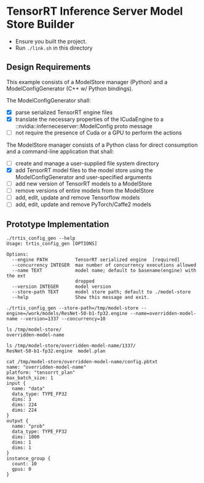 # TensorRT Inference Server Model Store Builder

- Ensure you built the project.
- Run `./link.sh` in this directory

## Design Requirements

This example consists of a ModelStore manager (Python) and a
ModelConfigGenerator (C++ w/ Python bindings).

The ModelConfigGenerator shall:
  - [X] parse serialized TensorRT engine files
  - [X] translate the necessary properties of the ICudaEngine to a
    ::nvidia::inferneceserver::ModelConfig proto message
  - [ ] not require the presence of Cuda or a GPU to perform the actions

The ModelStore manager consists of a Python class for direct consumption and a
command-line application that shall:
  - [ ] create and manage a user-supplied file system directory 
  - [X] add TensorRT model files to the model store using the
    ModelConfigGenerator and user-specified arguments
  - [ ] add new version of TensorRT models to a ModelStore
  - [ ] remove versions of entire models from the ModelStore
  - [ ] add, edit, update and remove Tensorflow models
  - [ ] add, edit, update and remove PyTorch/Caffe2 models

## Prototype Implementation

```
./trtis_config_gen --help
Usage: trtis_config_gen [OPTIONS]

Options:
  --engine PATH          TensorRT serialized engine  [required]
  --concurrency INTEGER  max number of concurrency executions allowed
  --name TEXT            model name; default to basename(engine) with the ext
                         dropped
  --version INTEGER      model version
  --store-path TEXT      model store path; default to ./model-store
  --help                 Show this message and exit.
```

```
./trtis_config_gen --store-path=/tmp/model-store --engine=/work/models/ResNet-50-b1-fp32.engine --name=overridden-model-name --version=1337 --concurrency=10

ls /tmp/model-store/
overridden-model-name

ls /tmp/model-store/overridden-model-name/1337/
ResNet-50-b1-fp32.engine  model.plan

cat /tmp/model-store/overridden-model-name/config.pbtxt
name: "overridden-model-name"
platform: "tensorrt_plan"
max_batch_size: 1
input {
  name: "data"
  data_type: TYPE_FP32
  dims: 3
  dims: 224
  dims: 224
}
output {
  name: "prob"
  data_type: TYPE_FP32
  dims: 1000
  dims: 1
  dims: 1
}
instance_group {
  count: 10
  gpus: 0
}
```
